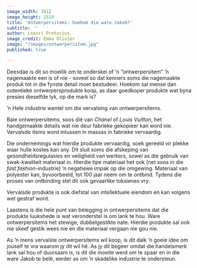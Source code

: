 ```yaml
---
image_width: 3912
image_height: 2510
title: 'Ontwerpersitems: hoekom die ware Jakob?'
subtitle: ''
author: Leanri Pretorius
image_credit: Emma Olivier
image: "/images/ontwerpersitem.jpg"
published: true

---
```

Deesdae is dit so moeilik om te onderskei of ’n “ontwerpersitem” ’n nagemaakte een is of nie - soveel so dat kenners soms die nagemaakte produk tot in die fynste detail moet bestudeer. Hoekom sal mense dan outentieke ontwerpersprodukte koop, as daar goedkoper produkte wat byna presies dieselfde lyk, op die mark is?

’n Hele industrie wentel om die vervalsing van ontwerpersitems.

Baie ontwerpersitems, soos dié van _Chanel_ of _Louis Vuitton_, het handgemaakte details wat nie deur fabrieke gekopieer kan word nie. Vervalsde items word intussen in massas in fabrieke vervaardig.

Die ondernemings wat hierdie produkte vervaardig, soek gereeld vir plekke waar hulle kostes kan sny. Dit sluit soms die afskeping van gesondheidsregulasies en veiligheid van werkers, sowel as die gebruik van swak-kwaliteit materiaal in. Hierdie tipe materiaal het ook (net soos in die _fast fashion_-industrie) ’n negatiewe impak op die omgewing. Materiaal van polyester kan, byvoorbeeld, tot 100 jaar neem om te ontbind. Tydens die proses van ontbinding stel dit ook gevaarlike toksienes vry.

Vervalsde produkte is ook diefstal van intellektuele eiendom en kan volgens wet gestraf word.

Laastens is die hele punt van belegging in ontwerpersitems dat die produkte luukshede is wat veronderstel is om lank te hou. Ware ontwerpersitems het stewige, dubbelgestikte nate. Hierdie produkte sal ook nie skeef gestik wees nie en die materiaal vergaan nie gou nie.

As ’n mens vervalste ontwerpersitems wil koop, is dit dalk ’n goeie idee om jouself te vra waarom jy dit wil hê. As jy dit begeer omdat die handelsmerk lank sal hou of duursaam is, is dit die moeite werd om te spaar en in die ware Jakob te belê, eerder as om ’n skadelike industrie te ondersteun.